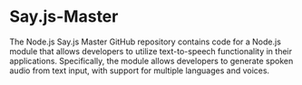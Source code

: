 # Say.js-Master
The Node.js Say.js Master GitHub repository contains code for a Node.js module that allows developers to utilize text-to-speech functionality in their applications. Specifically, the module allows developers to generate spoken audio from text input, with support for multiple languages and voices.
